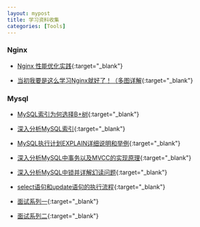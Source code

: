 ```yaml
---
layout: mypost
title: 学习资料收集
categories: [Tools]
---
```


### Nginx

- [Nginx 性能优化实践](https://www.jianshu.com/p/96b2d3a35129){:target="_blank"}

- [当初我要是这么学习Nginx就好了！（多图详解](https://www.jianshu.com/p/e90050dc89b6){:target="_blank"}


### Mysql

- [MySQL索引为何选择B+树](https://blog.csdn.net/zwx900102/article/details/106379268){:target="_blank"}

- [深入分析MySQL索引](https://blog.csdn.net/zwx900102/article/details/106403156){:target="_blank"}

- [MySQL执行计划EXPLAIN详细说明和举例](https://blog.csdn.net/zwx900102/article/details/106441137){:target="_blank"}

- [深入分析MySQL中事务以及MVCC的实现原理](https://blog.csdn.net/zwx900102/article/details/106544843){:target="_blank"}

- [深入分析MySQL中锁并详解幻读问题](https://blog.csdn.net/zwx900102/article/details/106544634){:target="_blank"}

- [select语句和update语句的执行流程](https://blog.csdn.net/zwx900102/article/details/106379268){:target="_blank"}

- [面试系列一](https://www.jianshu.com/p/d34a8d08b531){:target="_blank"}

- [面试系列二](https://www.jianshu.com/p/e0492a356841){:target="_blank"}
